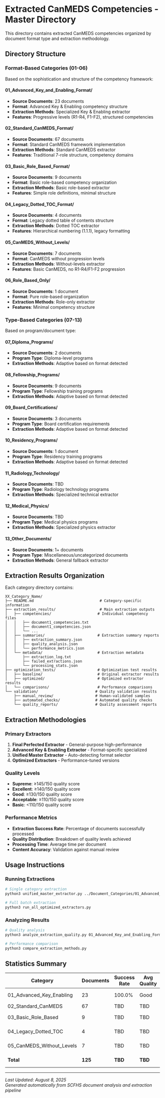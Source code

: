 # Extracted CanMEDS Competencies - Master Directory

This directory contains extracted CanMEDS competencies organized by document format type and extraction methodology.

## Directory Structure

### Format-Based Categories (01-06)
Based on the sophistication and structure of the competency framework:

#### 01_Advanced_Key_and_Enabling_Format/
- **Source Documents**: 23 documents
- **Format**: Advanced Key & Enabling competency structure
- **Extraction Methods**: Specialized Key & Enabling extractor
- **Features**: Progressive levels (R1-R4, F1-F2), structured competencies

#### 02_Standard_CanMEDS_Format/  
- **Source Documents**: 67 documents
- **Format**: Standard CanMEDS framework implementation
- **Extraction Methods**: Standard CanMEDS extractor
- **Features**: Traditional 7-role structure, competency domains

#### 03_Basic_Role_Based_Format/
- **Source Documents**: 9 documents  
- **Format**: Basic role-based competency organization
- **Extraction Methods**: Basic role-based extractor
- **Features**: Simple role definitions, minimal structure

#### 04_Legacy_Dotted_TOC_Format/
- **Source Documents**: 4 documents
- **Format**: Legacy dotted table of contents structure
- **Extraction Methods**: Dotted TOC extractor
- **Features**: Hierarchical numbering (1.1.1), legacy formatting

#### 05_CanMEDS_Without_Levels/
- **Source Documents**: 7 documents
- **Format**: CanMEDS without progression levels
- **Extraction Methods**: Without-levels extractor
- **Features**: Basic CanMEDS, no R1-R4/F1-F2 progression

#### 06_Role_Based_Only/
- **Source Documents**: 1 document
- **Format**: Pure role-based organization
- **Extraction Methods**: Role-only extractor
- **Features**: Minimal competency structure

### Type-Based Categories (07-13)
Based on program/document type:

#### 07_Diploma_Programs/
- **Source Documents**: 2 documents
- **Program Type**: Diploma-level programs
- **Extraction Methods**: Adaptive based on format detected

#### 08_Fellowship_Programs/
- **Source Documents**: 9 documents
- **Program Type**: Fellowship training programs
- **Extraction Methods**: Adaptive based on format detected

#### 09_Board_Certifications/
- **Source Documents**: 3 documents
- **Program Type**: Board certification requirements
- **Extraction Methods**: Adaptive based on format detected

#### 10_Residency_Programs/
- **Source Documents**: 1 document
- **Program Type**: Residency training programs
- **Extraction Methods**: Adaptive based on format detected

#### 11_Radiology_Technology/
- **Source Documents**: TBD
- **Program Type**: Radiology technology programs
- **Extraction Methods**: Specialized technical extractor

#### 12_Medical_Physics/
- **Source Documents**: TBD
- **Program Type**: Medical physics programs
- **Extraction Methods**: Specialized physics extractor

#### 13_Other_Documents/
- **Source Documents**: 1+ documents
- **Program Type**: Miscellaneous/uncategorized documents
- **Extraction Methods**: General fallback extractor

## Extraction Results Organization

Each category directory contains:

```
XX_Category_Name/
├── README.md                              # Category-specific information
├── extraction_results/                    # Main extraction outputs
│   ├── competencies/                     # Individual competency files
│   │   ├── document1_competencies.txt
│   │   ├── document1_competencies.json
│   │   └── ...
│   ├── summaries/                        # Extraction summary reports
│   │   ├── extraction_summary.json
│   │   ├── quality_analysis.json
│   │   └── performance_metrics.json
│   └── metadata/                         # Extraction metadata
│       ├── extraction_log.txt
│       ├── failed_extractions.json
│       └── processing_stats.json
├── optimization_tests/                   # Optimization test results
│   ├── baseline/                         # Original extractor results
│   ├── optimized/                        # Optimized extractor results
│   └── comparisons/                      # Performance comparisons
└── validation/                          # Quality validation results
    ├── manual_review/                   # Human-validated samples
    ├── automated_checks/                # Automated quality checks
    └── quality_reports/                 # Quality assessment reports
```

## Extraction Methodologies

### Primary Extractors
1. **Final Perfected Extractor** - General-purpose high-performance
2. **Advanced Key & Enabling Extractor** - Format-specific specialized  
3. **Unified Master Extractor** - Auto-detecting format selector
4. **Optimized Extractors** - Performance-tuned versions

### Quality Levels
- **Supreme**: ≥145/150 quality score
- **Excellent**: ≥140/150 quality score  
- **Good**: ≥130/150 quality score
- **Acceptable**: ≥110/150 quality score
- **Basic**: <110/150 quality score

### Performance Metrics
- **Extraction Success Rate**: Percentage of documents successfully processed
- **Quality Distribution**: Breakdown of quality levels achieved
- **Processing Time**: Average time per document
- **Content Accuracy**: Validation against manual review

## Usage Instructions

### Running Extractions
```bash
# Single category extraction
python3 unified_master_extractor.py ../Document_Categories/01_Advanced_Key_and_Enabling_Format/ 01_Advanced_Key_and_Enabling_Format/extraction_results/

# Full batch extraction
python3 run_all_optimized_extractors.py
```

### Analyzing Results
```bash
# Quality analysis
python3 analyze_extraction_quality.py 01_Advanced_Key_and_Enabling_Format/

# Performance comparison
python3 compare_extraction_methods.py
```

## Statistics Summary

| Category | Documents | Success Rate | Avg Quality | Best Extractor |
|----------|-----------|--------------|-------------|----------------|
| 01_Advanced_Key_Enabling | 23 | 100.0% | Good | Advanced K&E |
| 02_Standard_CanMEDS | 67 | TBD | TBD | Standard |
| 03_Basic_Role_Based | 9 | TBD | TBD | Basic Role |
| 04_Legacy_Dotted_TOC | 4 | TBD | TBD | Dotted TOC |
| 05_CanMEDS_Without_Levels | 7 | TBD | TBD | Without Levels |
| **Total** | **125** | **TBD** | **TBD** | **Unified Master** |

---

*Last Updated: August 8, 2025*  
*Generated automatically from SCFHS document analysis and extraction pipeline*
